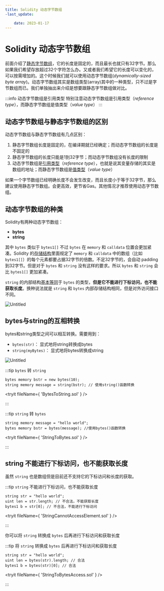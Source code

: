 ```yaml
---
title: Solidity 动态字节数组
-last_update:

    date: 2023-01-17
---
```


# Solidity 动态字节数组

前面介绍了[静态字节数组](static-byte-array)，它的长度是固定的，而且最长也就只有32字节。那么如果我们希望存放超过32个字符怎么办。又或者我们希望它的长度可以变化的，可以按需增加的。这个时候我们就可以使用动态字节数组(*dynamically-sized byte array*)。动态字节数组其实是数组类型(array)其中的一种类型，只不过是字节数组而已。我们单独抽出来介绍是想要跟静态字节数组做对比。

:::info 动态字节数组是引用类型
特别注意动态字节数组是引用类型（*reference type*），而静态字节数组是值类型（*value type*）
:::

## 动态字节数组与静态字节数组的区别

动态字节数组与静态字节数组有几点区别：

1. 静态字节数组长度是固定的，在编译期就已经确定；而动态字节数组的长度是不固定的
2. 静态字节数组的长度只能是1到32字节；而动态字节数组没有长度的限制
3. 动态字节数组是[引用类型](data-types)（*reference type*），也就是说其变量存储的其实是数组的地址；而静态字节数组是[值类型](data-types)（*value type*）

如果一个字节数组已经明确长度不会发生改变，而且长度小于等于32字节，那么建议使用静态字节数组。会更高效，更节省Gas。其他情况才推荐使用动态字节数组。

## 动态字节数组的种类

Solidity有两种动态字节数组：

- **bytes**
- **string**

其中 `bytes` 类似于 `bytes1[]` 不过 `bytes` 在 `memory` 和 `calldata` 位置会更加紧凑。Solidity 的[存储结构](https://docs.soliditylang.org/zh/v0.8.16/internals/layout_in_memory.html)里面规定了 `memory` 和 `calldata` 中的数组（比如`bytes1[]`）的每个元素都要占据32字节的倍数。不足32字节的，会自动 padding 到32字节。但是对于 `bytes` 和 `string` 没有这样的要求。所以 `bytes` 和 `string` 会比 `bytes1[]` 更加紧凑。

 `string` 的内部结构[基本等同](https://docs.soliditylang.org/en/develop/internals/layout_in_storage.html#bytes-and-string)于 `bytes` 的类型，**但是它不能进行下标访问，也不能获取长度**。换种说法就是 `string` 和 `bytes` 内部存储结构相同，但是对外访问接口不同。

![Untitled](assets/dynamic-byte-array/Untitled.png)

## bytes与string的互相转换

bytes和string类型之间可以相互转换。需要用到：

- `bytes(str)`：       显式地将string转换成bytes
- `string(myBytes)`：  显式地将bytes转换成string

![Untitled](assets/dynamic-byte-array/Untitled1.png)

:::tip `bytes` 转 `string` 

```solidity
bytes memory bstr = new bytes(10);
string memory message = string(bstr); // 使用string()函数转换
```

<tryit fileName={ 'BytesToString.sol' } />

:::

:::tip `string` 转 `bytes` 

```solidity
string memory message = "hello world";
bytes memory bstr = bytes(message); //使用bytes()函数转换
```

<tryit fileName={ 'StringToBytes.sol' } />

:::

## string 不能进行下标访问，也不能获取长度

虽然 `string` 也是数组但是目前还不支持它的下标访问和长度的获取。

:::tip `string` 不能进行下标访问，也不能获取长度

```solidity
string str = "hello world";
uint len = str.length; // 不合法，不能获取长度
bytes1 b = str[0]; // 不合法，不能进行下标访问
```

<tryit fileName={ 'StringCannotAccessElement.sol' } />

:::

你可以将 `string` 转换成 `bytes` 后再进行下标访问和获取长度

:::tip 将 `string` 转换成 `bytes` 后再进行下标访问和获取长度

```solidity
string str = "hello world";
uint len = bytes(str).length; // 合法
bytes1 b = bytes(str)[0]; // 合法
```

<tryit fileName={ 'StringToBytesAccess.sol' } />

:::